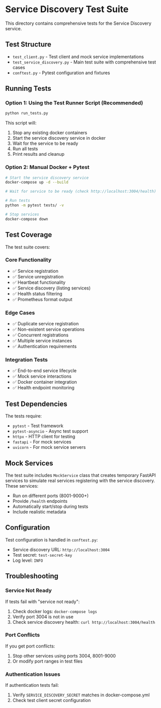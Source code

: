 # Service Discovery Test Suite

This directory contains comprehensive tests for the Service Discovery service.

## Test Structure

- `test_client.py` - Test client and mock service implementations
- `test_service_discovery.py` - Main test suite with comprehensive test cases
- `conftest.py` - Pytest configuration and fixtures

## Running Tests

### Option 1: Using the Test Runner Script (Recommended)

```bash
python run_tests.py
```

This script will:
1. Stop any existing docker containers
2. Start the service discovery service in docker
3. Wait for the service to be ready
4. Run all tests
5. Print results and cleanup

### Option 2: Manual Docker + Pytest

```bash
# Start the service discovery service
docker-compose up -d --build

# Wait for service to be ready (check http://localhost:3004/health)

# Run tests
python -m pytest tests/ -v

# Stop services
docker-compose down
```

## Test Coverage

The test suite covers:

### Core Functionality
- ✅ Service registration
- ✅ Service unregistration  
- ✅ Heartbeat functionality
- ✅ Service discovery (listing services)
- ✅ Health status filtering
- ✅ Prometheus format output

### Edge Cases
- ✅ Duplicate service registration
- ✅ Non-existent service operations
- ✅ Concurrent registrations
- ✅ Multiple service instances
- ✅ Authentication requirements

### Integration Tests
- ✅ End-to-end service lifecycle
- ✅ Mock service interactions
- ✅ Docker container integration
- ✅ Health endpoint monitoring

## Test Dependencies

The tests require:
- `pytest` - Test framework
- `pytest-asyncio` - Async test support
- `httpx` - HTTP client for testing
- `fastapi` - For mock services
- `uvicorn` - For mock service servers

## Mock Services

The test suite includes `MockService` class that creates temporary FastAPI services to simulate real services registering with the service discovery. These services:

- Run on different ports (8001-9000+)
- Provide `/health` endpoints
- Automatically start/stop during tests
- Include realistic metadata

## Configuration

Test configuration is handled in `conftest.py`:
- Service discovery URL: `http://localhost:3004`
- Test secret: `test-secret-key`
- Log level: `INFO`

## Troubleshooting

### Service Not Ready
If tests fail with "service not ready":
1. Check docker logs: `docker-compose logs`
2. Verify port 3004 is not in use
3. Check service discovery health: `curl http://localhost:3004/health`

### Port Conflicts
If you get port conflicts:
1. Stop other services using ports 3004, 8001-9000
2. Or modify port ranges in test files

### Authentication Issues
If authentication tests fail:
1. Verify `SERVICE_DISCOVERY_SECRET` matches in docker-compose.yml
2. Check test client secret configuration
